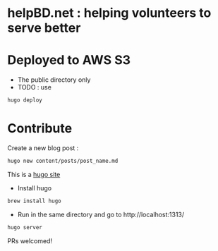 # helpBD.net : helping volunteers to serve better


# Deployed to AWS S3
- The public directory only
- TODO : use
```bash
hugo deploy
```

# Contribute

Create a new blog post :
```bash
hugo new content/posts/post_name.md
```

This is a [hugo site](https://gohugo.io/)

- Install hugo 
```bash
brew install hugo
```

- Run in the same directory and go to http://localhost:1313/
```bash
hugo server
```

PRs welcomed!
